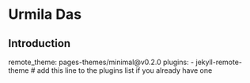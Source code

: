 <html>
  <head>
    <title>My page</title>
    <link rel="stylesheet" href="style.css">
  </head>
  <body>
  <h1>Urmila Das</h1>
    <h2>Introduction</h2>
  </body>
</html>
remote_theme: pages-themes/minimal@v0.2.0
plugins:
- jekyll-remote-theme # add this line to the plugins list if you already have one
